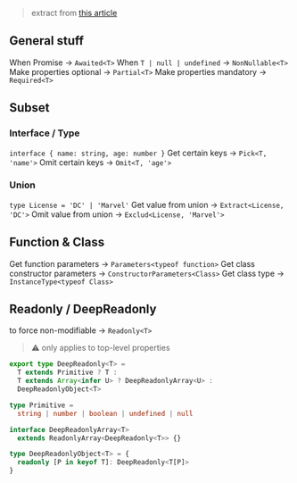 > extract from [this article](https://www.builder.io/blog/utility-types)

## General stuff
When Promise → `Awaited<T>`
When `T | null | undefined` → `NonNullable<T>`
Make properties optional → `Partial<T>`
Make properties mandatory → `Required<T>`

## Subset
### Interface / Type
`interface { name: string, age: number }`
Get certain keys → `Pick<T, 'name'>`
Omit certain keys → `Omit<T, 'age'>`

### Union
`type License = 'DC' | 'Marvel'`
Get value from union → `Extract<License, 'DC'>`
Omit value from union → `Exclud<License, 'Marvel'>`

## Function & Class
Get function parameters → `Parameters<typeof function>`
Get class constructor parameters → `ConstructorParameters<Class>`
Get class type → `InstanceType<typeof Class>`

## Readonly / DeepReadonly
to force non-modifiable → `Readonly<T>`
> ⚠️ only applies to top-level properties

```ts
export type DeepReadonly<T> =
  T extends Primitive ? T :
  T extends Array<infer U> ? DeepReadonlyArray<U> :
  DeepReadonlyObject<T>

type Primitive = 
  string | number | boolean | undefined | null

interface DeepReadonlyArray<T> 
  extends ReadonlyArray<DeepReadonly<T>> {}

type DeepReadonlyObject<T> = {
  readonly [P in keyof T]: DeepReadonly<T[P]>
}
```
